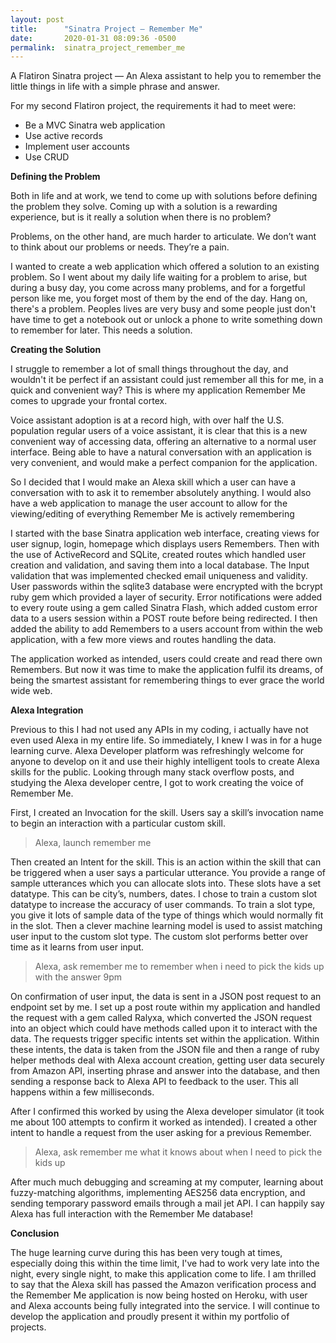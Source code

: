 ```yaml
---
layout: post
title:      "Sinatra Project — Remember Me"
date:       2020-01-31 08:09:36 -0500
permalink:  sinatra_project_remember_me
---
```



A Flatiron Sinatra project — An Alexa assistant to help you to remember the little things in life with a simple phrase and answer.

For my second Flatiron project, the requirements it had to meet were:

* Be a MVC Sinatra web application
* Use active records
* Implement user accounts
* Use CRUD

**Defining the Problem**

Both in life and at work, we tend to come up with solutions before defining the problem they solve. Coming up with a solution is a rewarding experience, but is it really a solution when there is no problem?

Problems, on the other hand, are much harder to articulate. We don’t want to think about our problems or needs. They’re a pain.

I wanted to create a web application which offered a solution to an existing problem. So I went about my daily life waiting for a problem to arise, but during a busy day, you come across many problems, and for a forgetful person like me, you forget most of them by the end of the day. Hang on, there's a problem. Peoples lives are very busy and some people just don't have time to get a notebook out or unlock a phone to write something down to remember for later. This needs a solution.

**Creating the Solution**

I struggle to remember a lot of small things throughout the day, and wouldn't it be perfect if an assistant could just remember all this for me, in a quick and convenient way? This is where my application Remember Me comes to upgrade your frontal cortex.

Voice assistant adoption is at a record high, with over half the U.S. population regular users of a voice assistant, it is clear that this is a new convenient way of accessing data, offering an alternative to a normal user interface. Being able to have a natural conversation with an application is very convenient, and would make a perfect companion for the application.

So I decided that I would make an Alexa skill which a user can have a conversation with to ask it to remember absolutely anything. I would also have a web application to manage the user account to allow for the viewing/editing of everything Remember Me is actively remembering

I started with the base Sinatra application web interface, creating views for user signup, login, homepage which displays users Remembers. Then with the use of ActiveRecord and SQLite, created routes which handled user creation and validation, and saving them into a local database. The Input validation that was implemented checked email uniqueness and validity. User passwords within the sqlite3 database were encrypted with the bcrypt ruby gem which provided a layer of security. Error notifications were added to every route using a gem called Sinatra Flash, which added custom error data to a users session within a POST route before being redirected. I then added the ability to add Remembers to a users account from within the web application, with a few more views and routes handling the data.

The application worked as intended, users could create and read there own Remembers. But now it was time to make the application fulfil its dreams, of being the smartest assistant for remembering things to ever grace the world wide web.

**Alexa Integration**

Previous to this I had not used any APIs in my coding, i actually have not even used Alexa in my entire life. So immediately, I knew I was in for a huge learning curve. Alexa Developer platform was refreshingly welcome for anyone to develop on it and use their highly intelligent tools to create Alexa skills for the public. Looking through many stack overflow posts, and studying the Alexa developer centre, I got to work creating the voice of Remember Me.

First, I created an Invocation for the skill. Users say a skill’s invocation name to begin an interaction with a particular custom skill.

> Alexa, launch remember me

Then created an Intent for the skill. This is an action within the skill that can be triggered when a user says a particular utterance. You provide a range of sample utterances which you can allocate slots into. These slots have a set datatype. This can be city’s, numbers, dates. I chose to train a custom slot datatype to increase the accuracy of user commands. To train a slot type, you give it lots of sample data of the type of things which would normally fit in the slot. Then a clever machine learning model is used to assist matching user input to the custom slot type. The custom slot performs better over time as it learns from user input.

> Alexa, ask remember me to remember when i need to pick the kids up with the answer 9pm

On confirmation of user input, the data is sent in a JSON post request to an endpoint set by me. I set up a post route within my application and handled the request with a gem called Ralyxa, which converted the JSON request into an object which could have methods called upon it to interact with the data. The requests trigger specific intents set within the application. Within these intents, the data is taken from the JSON file and then a range of ruby helper methods deal with Alexa account creation, getting user data securely from Amazon API, inserting phrase and answer into the database, and then sending a response back to Alexa API to feedback to the user. This all happens within a few milliseconds.

After I confirmed this worked by using the Alexa developer simulator (it took me about 100 attempts to confirm it worked as intended). I created a other intent to handle a request from the user asking for a previous Remember.

> Alexa, ask remember me what it knows about when I need to pick the kids up

After much much debugging and screaming at my computer, learning about fuzzy-matching algorithms, implementing AES256 data encryption, and sending temporary password emails through a mail jet API. I can happily say Alexa has full interaction with the Remember Me database!

**Conclusion**

The huge learning curve during this has been very tough at times, especially doing this within the time limit, I've had to work very late into the night, every single night, to make this application come to life. I am thrilled to say that the Alexa skill has passed the Amazon verification process and the Remember Me application is now being hosted on Heroku, with user and Alexa accounts being fully integrated into the service. I will continue to develop the application and proudly present it within my portfolio of projects.



